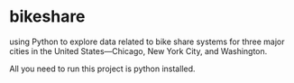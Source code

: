 # bikeshare
using Python to explore data related to bike share systems for three major cities in the United States—Chicago, New York City, and Washington.

All you need to run this project is python installed.
